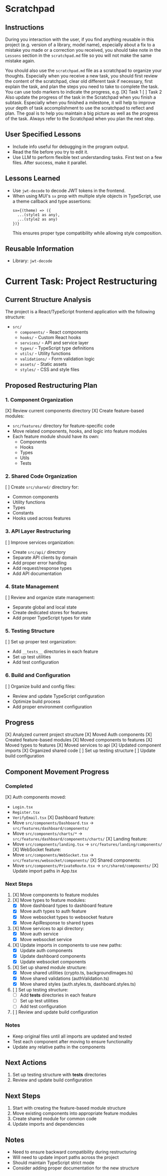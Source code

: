 # Scratchpad

## Instructions

During you interaction with the user, if you find anything reusable in this project (e.g. version of a library, model name), especially about a fix to a mistake you made or a correction you received, you should take note in the `Lessons` section in the `scratchpad.md` file so you will not make the same mistake again.

You should also use the `scratchpad.md` file as a scratchpad to organize your thoughts. Especially when you receive a new task, you should first review the content of the scratchpad, clear old different task if necessary, first explain the task, and plan the steps you need to take to complete the task. You can use todo markers to indicate the progress, e.g.
[X] Task 1
[ ] Task 2
Also update the progress of the task in the Scratchpad when you finish a subtask.
Especially when you finished a milestone, it will help to improve your depth of task accomplishment to use the scratchpad to reflect and plan.
The goal is to help you maintain a big picture as well as the progress of the task. Always refer to the Scratchpad when you plan the next step.

## User Specified Lessons

- Include info useful for debugging in the program output.
- Read the file before you try to edit it.
- Use LLM to perform flexible text understanding tasks. First test on a few files. After success, make it parallel.

## Lessons Learned

- Use `jwt-decode` to decode JWT tokens in the frontend.
- When using MUI's `sx` prop with multiple style objects in TypeScript, use a theme callback and type assertions:
  ```tsx
  sx={(theme) => ({
    ...(style1 as any),
    ...(style2 as any)
  })}
  ```
  This ensures proper type compatibility while allowing style composition.

## Reusable Information

- Library: `jwt-decode`

# Current Task: Project Restructuring

## Current Structure Analysis
The project is a React/TypeScript frontend application with the following structure:
- `src/`
  - `components/` - React components
  - `hooks/` - Custom React hooks
  - `services/` - API and service layer
  - `types/` - TypeScript type definitions
  - `utils/` - Utility functions
  - `validations/` - Form validation logic
  - `assets/` - Static assets
  - `styles/` - CSS and style files

## Proposed Restructuring Plan

### 1. Component Organization
[X] Review current components directory
[X] Create feature-based modules:
  - `src/features/` directory for feature-specific code
  - Move related components, hooks, and logic into feature modules
  - Each feature module should have its own:
    - Components
    - Hooks
    - Types
    - Utils
    - Tests

### 2. Shared Code Organization
[ ] Create `src/shared/` directory for:
  - Common components
  - Utility functions
  - Types
  - Constants
  - Hooks used across features

### 3. API Layer Restructuring
[ ] Improve services organization:
  - Create `src/api/` directory
  - Separate API clients by domain
  - Add proper error handling
  - Add request/response types
  - Add API documentation

### 4. State Management
[ ] Review and organize state management:
  - Separate global and local state
  - Create dedicated stores for features
  - Add proper TypeScript types for state

### 5. Testing Structure
[ ] Set up proper test organization:
  - Add `__tests__` directories in each feature
  - Set up test utilities
  - Add test configuration

### 6. Build and Configuration
[ ] Organize build and config files:
  - Review and update TypeScript configuration
  - Optimize build process
  - Add proper environment configuration

## Progress
[X] Analyzed current project structure
[X] Moved Auth components
[X] Created feature-based modules
[X] Moved components to features
[X] Moved types to features
[X] Moved services to api
[X] Updated component imports
[X] Organized shared code
[ ] Set up testing structure
[ ] Update build configuration

## Component Movement Progress

### Completed
[X] Auth components moved:
  - `Login.tsx`
  - `Register.tsx`
  - `VerifyEmail.tsx`
[X] Dashboard feature:
  - Move `src/components/Dashboard.tsx` → `src/features/dashboard/components/`
  - Move `src/components/charts/*` → `src/features/dashboard/components/charts/`
[X] Landing feature:
  - Move `src/components/landing.tsx` → `src/features/landing/components/`
[X] WebSocket feature:
  - Move `src/components/WebSocket.tsx` → `src/features/websocket/components/`
[X] Shared components:
  - Move `src/components/PrivateRoute.tsx` → `src/shared/components/`
[X] Update import paths in App.tsx

### Next Steps
1. [X] Move components to feature modules
2. [X] Move types to feature modules:
   - [X] Move dashboard types to dashboard feature
   - [X] Move auth types to auth feature
   - [X] Move websocket types to websocket feature
   - [X] Move ApiResponse to shared types
3. [X] Move services to api directory:
   - [X] Move auth service
   - [X] Move websocket service
4. [X] Update imports in components to use new paths:
   - [X] Update auth components
   - [X] Update dashboard components
   - [X] Update websocket components
5. [X] Set up shared module structure:
   - [X] Move shared utilities (crypto.ts, backgroundImages.ts)
   - [X] Move shared validations (authValidation.ts)
   - [X] Move shared styles (auth.styles.ts, dashboard.styles.ts)
6. [ ] Set up testing structure:
   - [ ] Add __tests__ directories in each feature
   - [ ] Set up test utilities
   - [ ] Add test configuration
7. [ ] Review and update build configuration

### Notes
- Keep original files until all imports are updated and tested
- Test each component after moving to ensure functionality
- Update any relative paths in the components

## Next Actions
1. Set up testing structure with __tests__ directories
2. Review and update build configuration

## Next Steps
1. Start with creating the feature-based module structure
2. Move existing components into appropriate feature modules
3. Create shared module for common code
4. Update imports and dependencies

## Notes
- Need to ensure backward compatibility during restructuring
- Will need to update import paths across the project
- Should maintain TypeScript strict mode
- Consider adding proper documentation for the new structure
